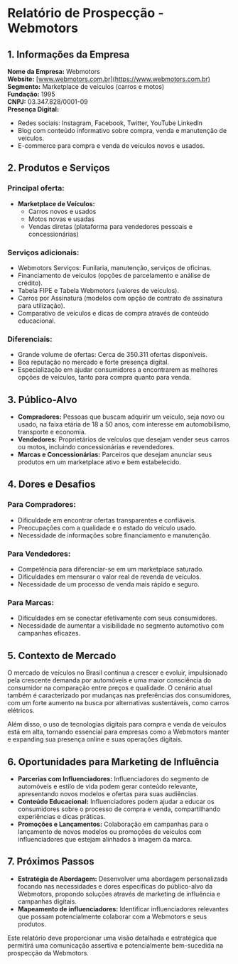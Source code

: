 # Relatório de Prospecção - Webmotors

## 1. Informações da Empresa
**Nome da Empresa:** Webmotors  
**Website:** [www.webmotors.com.br](https://www.webmotors.com.br)  
**Segmento:** Marketplace de veículos (carros e motos)  
**Fundação:** 1995  
**CNPJ:** 03.347.828/0001-09  
**Presença Digital:**  
- Redes sociais: Instagram, Facebook, Twitter, YouTube LinkedIn
- Blog com conteúdo informativo sobre compra, venda e manutenção de veículos.  
- E-commerce para compra e venda de veículos novos e usados.

## 2. Produtos e Serviços
### **Principal oferta:**
- **Marketplace de Veículos:**
  - Carros novos e usados
  - Motos novas e usadas
  - Vendas diretas (plataforma para vendedores pessoais e concessionárias)
  
### **Serviços adicionais:**
- Webmotors Serviços: Funilaria, manutenção, serviços de oficinas.
- Financiamento de veículos (opções de parcelamento e análise de crédito).
- Tabela FIPE e Tabela Webmotors (valores de veículos).
- Carros por Assinatura (modelos com opção de contrato de assinatura para utilização).
- Comparativo de veículos e dicas de compra através de conteúdo educacional.

### **Diferenciais:**
- Grande volume de ofertas: Cerca de 350.311 ofertas disponíveis.
- Boa reputação no mercado e forte presença digital.
- Especialização em ajudar consumidores a encontrarem as melhores opções de veículos, tanto para compra quanto para venda.

## 3. Público-Alvo
- **Compradores:** Pessoas que buscam adquirir um veículo, seja novo ou usado, na faixa etária de 18 a 50 anos, com interesse em automobilismo, transporte e economia.
- **Vendedores:** Proprietários de veículos que desejam vender seus carros ou motos, incluindo concessionárias e revendedores.
- **Marcas e Concessionárias:** Parceiros que desejam anunciar seus produtos em um marketplace ativo e bem estabelecido.

## 4. Dores e Desafios
### **Para Compradores:**
- Dificuldade em encontrar ofertas transparentes e confiáveis.
- Preocupações com a qualidade e o estado do veículo usado.
- Necessidade de informações sobre financiamento e manutenção.

### **Para Vendedores:**
- Competência para diferenciar-se em um marketplace saturado.
- Dificuldades em mensurar o valor real de revenda de veículos.
- Necessidade de um processo de venda mais rápido e seguro.

### **Para Marcas:**
- Dificuldades em se conectar efetivamente com seus consumidores.
- Necessidade de aumentar a visibilidade no segmento automotivo com campanhas eficazes.

## 5. Contexto de Mercado
O mercado de veículos no Brasil continua a crescer e evoluir, impulsionado pela crescente demanda por automóveis e uma maior consciência do consumidor na comparação entre preços e qualidade. O cenário atual também é caracterizado por mudanças nas preferências dos consumidores, com um forte aumento na busca por alternativas sustentáveis, como carros elétricos.

Além disso, o uso de tecnologias digitais para compra e venda de veículos está em alta, tornando essencial para empresas como a Webmotors manter e expanding sua presença online e suas operações digitais.

## 6. Oportunidades para Marketing de Influência
- **Parcerias com Influenciadores:** Influenciadores do segmento de automóveis e estilo de vida podem gerar conteúdo relevante, apresentando novos modelos e ofertas para suas audiências.
- **Conteúdo Educacional:** Influenciadores podem ajudar a educar os consumidores sobre o processo de compra e venda, compartilhando experiências e dicas práticas.
- **Promoções e Lançamentos:** Colaboração em campanhas para o lançamento de novos modelos ou promoções de veículos com influenciadores que estejam alinhados à imagem da marca.

## 7. Próximos Passos
- **Estratégia de Abordagem:** Desenvolver uma abordagem personalizada focando nas necessidades e dores específicas do público-alvo da Webmotors, propondo soluções através de marketing de influência e campanhas digitais.
- **Mapeamento de influenciadores:** Identificar influenciadores relevantes que possam potencialmente colaborar com a Webmotors e seus produtos.

Este relatório deve proporcionar uma visão detalhada e estratégica que permitirá uma comunicação assertiva e potencialmente bem-sucedida na prospecção da Webmotors.